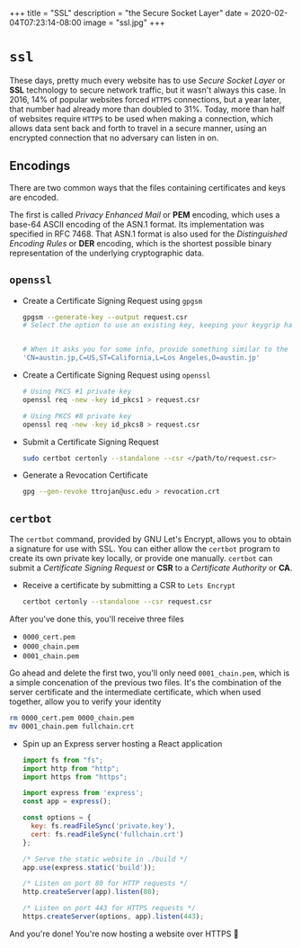 +++
title = "SSL"
description = "the Secure Socket Layer"
date = 2020-02-04T07:23:14-08:00
image = "ssl.jpg"
+++

# `ssl`

These days, pretty much every website has to use *Secure Socket Layer* or **SSL** technology to secure network traffic, but it wasn't always this case. In 2016, 14% of popular websites forced `HTTPS` connections, but a year later, that number had already more than doubled to 31%. Today, more than half of websites require `HTTPS` to be used when making a connection, which allows data sent back and forth to travel in a secure manner, using an encrypted connection that no adversary can listen in on.

## Encodings

There are two common ways that the files containing certificates and keys are encoded.

The first is called *Privacy Enhanced Mail* or **PEM** encoding, which uses a base-64 ASCII encoding of the ASN.1 format. Its implementation was specified in RFC 7468. That ASN.1 format is also used for the *Distinguished Encoding Rules* or **DER** encoding, which is the shortest possible binary representation of the underlying cryptographic data.


## `openssl`

* Create a Certificate Signing Request using `gpgsm`

  ```sh
  gpgsm --generate-key --output request.csr
  # Select the option to use an existing key, keeping your keygrip handy


  # When it asks you for some info, provide something similar to the line below
  'CN=austin.jp,C=US,ST=California,L=Los Angeles,O=austin.jp'
  ```

* Create a Certificate Signing Request using `openssl`

  ```sh
  # Using PKCS #1 private key
  openssl req -new -key id_pkcs1 > request.csr

  # Using PKCS #8 private key
  openssl req -new -key id_pkcs8 > request.csr
  ```

* Submit a Certificate Signing Request

  ```sh
  sudo certbot certonly --standalone --csr </path/to/request.csr>
  ```

* Generate a Revocation Certificate

  ```sh
  gpg --gen-revoke ttrojan@usc.edu > revocation.crt
  ```

## `certbot`

The `certbot` command, provided by GNU Let's Encrypt, allows you to obtain a signature for use with SSL. You can either allow the `certbot` program to create its own private key locally, or provide one manually. `certbot` can submit a *Certificate Signing Request* or **CSR** to a *Certificate Authority* or **CA**.

* Receive a certificate by submitting a CSR to `Lets Encrypt`

  ```sh
  certbot certonly --standalone --csr request.csr
  ```

After you've done this, you'll receive three files

* `0000_cert.pem`
* `0000_chain.pem`
* `0001_chain.pem`

Go ahead and delete the first two, you'll only need `0001_chain.pem`, which is a simple concenation of the previous two files. It's the combination of the server certificate and the intermediate certificate, which when used together, allow you to verify your identity

  ```sh
  rm 0000_cert.pem 0000_chain.pem
  mv 0001_chain.pem fullchain.crt
  ```

* Spin up an Express server hosting a React application

  ```js
  import fs from "fs";
  import http from "http";
  import https from "https";

  import express from 'express';
  const app = express();

  const options = {
    key: fs.readFileSync('private.key'),
    cert: fs.readFileSync('fullchain.crt')
  };

  /* Serve the static website in ./build */
  app.use(express.static('build'));

  /* Listen on port 80 for HTTP requests */
  http.createServer(app).listen(80);

  /* Listen on port 443 for HTTPS requests */
  https.createServer(options, app).listen(443);
  ```

And you're done! You're now hosting a website over HTTPS 🥳
